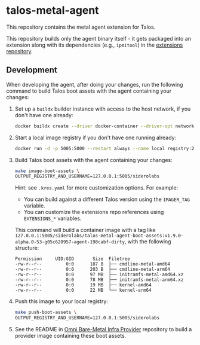 # talos-metal-agent

This repository contains the metal agent extension for Talos.

This repository builds only the agent binary itself - it gets packaged into an extension
along with its dependencies (e.g., `ipmitool`) in the [extensions repository](https://github.com/siderolabs/extensions/tree/main/guest-agents/metal-agent).

## Development

When developing the agent, after doing your changes, run the following command to build Talos boot assets with the agent containing your changes:

1. Set up a `buildx` builder instance with access to the host network, if you don't have one already:

   ```bash
   docker buildx create --driver docker-container --driver-opt network=host --name local1 --buildkitd-flags '--allow-insecure-entitlement security.insecure' --use
   ```

2. Start a local image registry if you don't have one running already:

   ```bash
   docker run -d -p 5005:5000 --restart always --name local registry:2
   ```

3. Build Talos boot assets with the agent containing your changes:

   ```bash
   make image-boot-assets \
   OUTPUT_REGISTRY_AND_USERNAME=127.0.0.1:5005/siderolabs
   ```

   Hint: see `.kres.yaml` for more customization options.
   For example:
   - You can build against a different Talos version using the `IMAGER_TAG` variable.
   - You can customize the extensions repo references using `EXTENSIONS_*` variables.

   This command will build a container image with a tag like `127.0.0.1:5005/siderolabs/talos-metal-agent-boot-assets:v1.9.0-alpha.0-53-g05c620957-agent-198cabf-dirty`, with the following structure:

   ```text
   Permission     UID:GID       Size  Filetree
   -rw-r--r--         0:0      187 B  ├── cmdline-metal-amd64
   -rw-r--r--         0:0      203 B  ├── cmdline-metal-arm64
   -rw-r--r--         0:0      97 MB  ├── initramfs-metal-amd64.xz
   -rw-r--r--         0:0      78 MB  ├── initramfs-metal-arm64.xz
   -rw-r--r--         0:0      19 MB  ├── kernel-amd64
   -rw-r--r--         0:0      22 MB  └── kernel-arm64
   ```

4. Push this image to your local registry:

   ```bash
   make push-boot-assets \
   OUTPUT_REGISTRY_AND_USERNAME=127.0.0.1:5005/siderolabs
   ```

5. See the README in [Omni Bare-Metal Infra Provider](https://github.com/siderolabs/omni-infra-provider-bare-metal) repository to build a provider image containing these boot assets.
